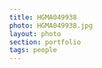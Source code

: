 ```yaml
--- 
title: HGMA049938 
photo: HGMA049938.jpg 
layout: photo 
section: portfolio 
tags: people 
---  
```

  
